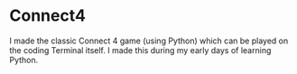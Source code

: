 # Connect4
I made the classic Connect 4 game (using Python) which can be played on the coding Terminal itself. I made this during my early days of learning Python.
